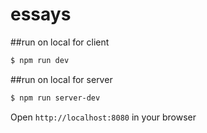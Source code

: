 # essays

##run on local for client
```bash
$ npm run dev
```

##run on local for server
```bash
$ npm run server-dev
```

Open `http://localhost:8080` in your browser